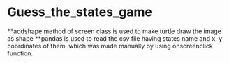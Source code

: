 # Guess_the_states_game
**addshape method of screen class is used to make turtle draw the image as shape
**pandas is used to read the csv file having states name and x, y coordinates of them, which was made manually by using onscreenclick function.
